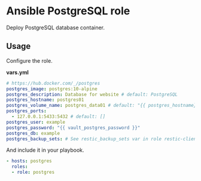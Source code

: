 # Ansible PostgreSQL role

Deploy PostgreSQL database container.

## Usage

Configure the role.

**vars.yml**

```yml
# https://hub.docker.com/_/postgres
postgres_image: postgres:10-alpine
postgres_description: Database for website # default: PostgreSQL
postgres_hostname: postgres01
postgres_volume_name: postgres_data01 # default: "{{ postgres_hostname}}"
postgres_ports:
  - 127.0.0.1:5433:5432 # default: []
postgres_user: example
postgres_password: "{{ vault_postgres_password }}"
postgres_db: example
postgres_backup_sets: # See restic_backup_sets var in role restic-client
```

And include it in your playbook.

```yml
- hosts: postgres
  roles:
  - role: postgres
```

